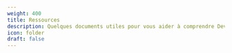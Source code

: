 ```yaml
---
weight: 400
title: Ressources
description: Quelques documents utiles pour vous aider à comprendre Devloweb
icon: folder
draft: false
---
```

